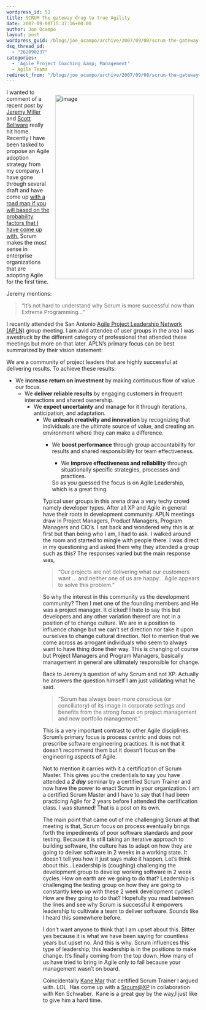 ```yaml
---
wordpress_id: 52
title: SCRUM The gateway drug to true Agility
date: 2007-09-08T15:37:16+00:00
author: Joe Ocampo
layout: post
wordpress_guid: /blogs/joe_ocampo/archive/2007/09/08/scrum-the-gateway-drug-to-true-agility.aspx
dsq_thread_id:
  - "262090237"
categories:
  - 'Agile Project Coaching &amp; Management'
  - Agile Teams
redirect_from: "/blogs/joe_ocampo/archive/2007/09/08/scrum-the-gateway-drug-to-true-agility.aspx/"
---
```

 <img style="border-top-width: 0px;border-left-width: 0px;border-bottom-width: 0px;margin: 15px;border-right-width: 0px" height="480" alt="image" src="http://lostechies.com/content/joeocampo/uploads/2011/03SCRUMThegatewaydrugtotrueAgility_A9BF/image_1.png" width="362" align="right" border="0" />I wanted to comment of a recent post by <a href="http://codebetter.com/blogs/jeremy.miller/archive/2007/09/08/scrum-is-fine-but-don-t-leave-the-xp-at-home.aspx" target="_blank">Jeremy Miller</a> and <a href="http://codebetter.com/blogs/scott.bellware/archive/2006/11/28/155508.aspx" target="_blank">Scott Bellware</a> really hit home. Recently I have been tasked to propose an Agile adoption strategy from my company. I have gone through several draft and have come up [with a road map if you will based on the probability factors that I have come up with.](http://www.lostechies.com/blogs/joe_ocampo/archive/2007/08/30/enterprise-agile-generations.aspx) Scrum makes the most sense in enterprise organizations that are adopting Agile for the first time. 

Jeremy mentions: 

> “It&#8217;s not hard to understand why Scrum is more successful now than Extreme Programming…”

I recently attended the San Antonio [Agile Project Leadership Network (APLN)](http://apln.org/) group meeting. I am avid attendee of user groups in the area I was awestruck by the different category of professional that attended these meetings but more on that later. APLN’s primary focus can be best summarized by their vision statement: 

We are a community of project leaders that are highly successful at delivering results. To achieve these results: 

  * We **increase return on investment** by making continuous flow of value our focus. 
      * We **deliver reliable results** by engaging customers in frequent interactions and shared ownership. 
          * We **expect uncertainty** and manage for it through iterations, anticipation, and adaptation. 
              * We **unleash creativity and innovation** by recognizing that individuals are the ultimate source of value, and creating an environment where they can make a difference. 
                  * We **boost performance** through group accountability for results and shared responsibility for team effectiveness. 
                      * We **improve effectiveness and reliability** through situationally specific strategies, processes and practices. </ul> 
                    So as you guessed the focus is on Agile Leadership, which is a great thing. 
                    
                    Typical user groups in this arena draw a very techy crowd namely developer types. After all XP and Agile in general have their roots in development community. APLN meetings draw in Project Managers, Product Managers, Program Managers and CIO’s. I sat back and wondered why this is at first but than being who I am, I had to ask. I walked around the room and started to mingle with people there. I was direct in my questioning and asked them why they attended a group such as this? The responses varied but the main response was, 
                    
                    > “Our projects are not delivering what our customers want … and neither one of us are happy… Agile appears to solve this problem.”
                    
                    So why the interest in this community vs the development community? Then I met one of the founding members and He was a project manager. It clicked! I hate to say this but developers and any other variation thereof are not in a position of to change culture. We are in a position to influence change but we can’t set direction nor take it upon ourselves to change cultural direction. Not to mention that we come across as arrogant individuals who seem to always want to have thing done their way. This is changing of course but Project Managers and Program Managers, basically management in general are ultimately responsible for change. 
                    
                    Back to Jeremy’s question of why Scrum and not XP. Actually he answers the question himself I am just validating what he said. 
                    
                    > “Scrum has always been more conscious (or conciliatory)&nbsp;of its image in corporate settings and benefits from the strong focus on project management and now portfolio management.”
                    
                    This is a very important contrast to other Agile disciplines. Scrum’s primary focus is process centric and does not prescribe software engineering practices. It is not that it doesn’t recommend them but it doesn’t focus on the engineering aspects of Agile. 
                    
                    Not to mention it carries with it a certification of Scrum Master. This gives you the credentials to say you have attended a **_2 day_** seminar by a certified Scrum Trainer and now have the power to enact Scrum in your organization.&nbsp;I am a certified Scrum Master and I have to say that I had been practicing Agile for 2 years before I attended the certification class. I was stunned! That is a post on its own. 
                    
                    The main point that came out of me challenging Scrum at that meeting is that, Scrum focus on process eventually brings forth the impediments of poor software standards and poor testing. Because it is still taking an iterative approach to building software, the culture has to adapt on how they are going to deliver software in 2 weeks in a working state. It doesn’t tell you how it just says make it happen. Let’s think about this…Leadership is (coughing) challenging the development group to develop working software in 2 week cycles. How on earth are we going to do that? Leadership is challenging the testing group on how they are going to constantly keep up with these 2 week development cycles? How are they going to do that? Hopefully you read between the lines and see why Scrum is successful it empowers leadership to cultivate a team to deliver software. Sounds like I heard this somewhere before. 
                    
                    I don’t want anyone to think that I am upset about this. Bitter yes because it is what we have been saying for countless years but upset no. And this is why. Scrum influences this type of leadership; this leadership is in the positions to make change. It’s finally coming from the top down. How many of us have tried to bring in Agile only to fail because your management wasn’t on board. 
                    
                    Coincidentally [Kane Mar](http://kanemar.com/) that certified Scrum Trainer I argued with. LOL&nbsp; Has come up with a [Srcum@XP](http://www.controlchaos.com/about/xp.php) in collaboration with Ken Schwaber.&nbsp; Kane is a great guy by the way,I just like to give him&nbsp;a hard time.